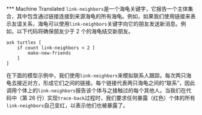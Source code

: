 ﻿*** Machine Translated
`link-neighbors`是一个海龟关键字，它报告一个主体集合，其中包含通过链接连接到来源海龟的所有海龟。例如，如果我们使用链接来表示友谊关系，海龟可以使用`link-neighbors`关键字向它的朋友发送新消息。例如，以下代码将确保朋友少于 2 个的海龟结交新朋友。



```
ask turtles [
	if count link-neighbors < 2 [
		make-new-friends
	]
]
```


在下面的模型示例中，我们使用`link-neighbors`来模拟联系人跟踪。每次两只海龟去接近对方，形成它们之间的链接。每个链接代表两只海龟之间的“联系”，因此调用个体上的`link-neighbors`报告该个体与之接触过的每个其他人。当我们在代码中（第 26 行）实现`trace-back`过程时，我们要求任何暴露（红色）个体的所有`link-neighbors`自己变红，以表示他们也被暴露了。